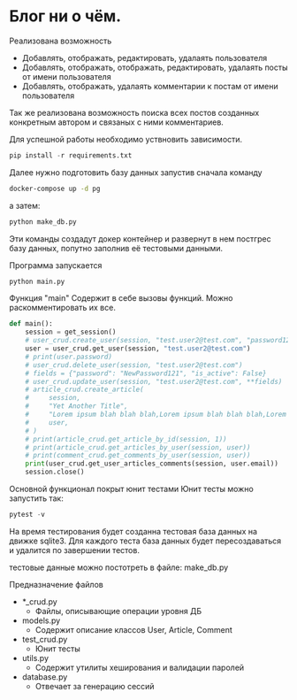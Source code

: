 # Блог ни о чём.
Реализована возможность 
- Добавлять, отображать, редактировать, удалаять пользователя
- Добавлять, отображать, отображать, редактировать, удалаять посты от имени пользователя
- Добавлять, отображать, удалаять комментарии к постам от имени пользователя

Так же реализована возможность поиска всех постов созданных конкретным автором и связаных с ними комментариев.

Для успешной работы необходимо уствновить зависимости.
```python
pip install -r requirements.txt
```

Далее нужно подготовить базу данных запустив сначала команду
```bash
docker-compose up -d pg
```
а затем:
```python
python make_db.py
```
Эти команды создадут докер контейнер и развернут в нем постгрес базу данных, попутно заполнив её тестовыми данными.

Программа запускается 
```python
python main.py
```
Функция "main" Содержит в себе вызовы функций. Можно раскомментировать их все.

```python
def main():
    session = get_session()
    # user_crud.create_user(session, "test.user2@test.com", "password123")
    user = user_crud.get_user(session, "test.user2@test.com")
    # print(user.password)
    # user_crud.delete_user(session, "test.user2@test.com")
    # fields = {"password": "NewPassword121", "is_active": False}
    # user_crud.update_user(session, "test.user2@test.com", **fields)
    # article_crud.create_article(
    #     session,
    #     "Yet Another Title",
    #     "Lorem ipsum blah blah blah,Lorem ipsum blah blah blah,Lorem ipsum blah blah blah,Lorem ipsum blah blah blah,Lorem ipsum blah blah blah,Lorem ipsum blah blah blah,Lorem ipsum blah blah blah,Lorem ipsum blah blah blah,Lorem ipsum blah blah blah,Lorem ipsum blah blah blah,Lorem ipsum blah blah blah,Lorem ipsum blah blah blah,Lorem ipsum blah blah blah,Lorem ipsum blah blah blah,Lorem ipsum blah blah blah,Lorem ipsum blah blah blah,Lorem ipsum blah blah blah,Lorem ipsum blah blah blah,Lorem ipsum blah blah blah,Lorem ipsum blah blah blahLorem ipsum blah blah blah,Lorem ipsum blah blah blah,Lorem ipsum blah blah blah,Lorem ipsum blah blah blahLorem ipsum blah blah blah,Lorem ipsum blah blah blah,Lorem ipsum blah blah blah,Lorem ipsum blah blah blahLorem ipsum blah blah blah,Lorem ipsum blah blah blah,Lorem ipsum blah blah blah,Lorem ipsum blah blah blahLorem ipsum blah blah blah,Lorem ipsum blah blah blah,Lorem ipsum blah blah blah,Lorem ipsum blah blah blah",
    #     user,
    # )
    # print(article_crud.get_article_by_id(session, 1))
    # print(article_crud.get_articles_by_user(session, user))
    # print(comment_crud.get_comments_by_user(session, user))
    print(user_crud.get_user_articles_comments(session, user.email))
    session.close()
```



Основной функционал покрыт юнит тестами
Юнит тесты можно запустить так:
```python
pytest -v
```
На время тестирования будет созданна тестовая база данных на движке sqlite3.
Для каждого теста база данных будет пересоздаваться и удалится по завершении тестов.

тестовые данные можно постотреть в файле: make_db.py

Предназначение файлов
- *_crud.py
    - Файлы, описывающие операции уровня ДБ 
- models.py
    - Содержит описание классов User, Article, Comment
- test_crud.py
    - Юнит тесты
- utils.py
    - Содержит утилиты хеширования и валидации паролей
- database.py
    - Отвечает за генерацию сессий 


